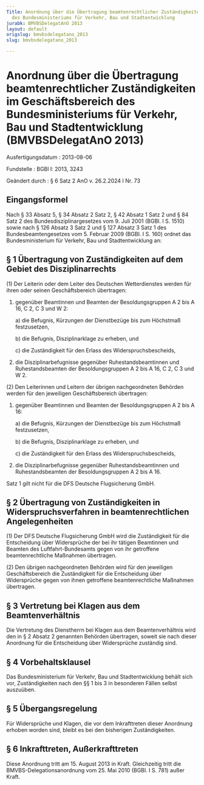 ```yaml
---
Title: Anordnung über die Übertragung beamtenrechtlicher Zuständigkeiten im Geschäftsbereich
  des Bundesministeriums für Verkehr, Bau und Stadtentwicklung
jurabk: BMVBSDelegatAnO 2013
layout: default
origslug: bmvbsdelegatano_2013
slug: bmvbsdelegatano_2013

---
```


# Anordnung über die Übertragung beamtenrechtlicher Zuständigkeiten im Geschäftsbereich des Bundesministeriums für Verkehr, Bau und Stadtentwicklung (BMVBSDelegatAnO 2013)

Ausfertigungsdatum
:   2013-08-06

Fundstelle
:   BGBl I: 2013, 3243

Geändert durch
:   § 6 Satz 2 AnO v. 26.2.2024 I Nr. 73


## Eingangsformel

Nach § 33 Absatz 5, § 34 Absatz 2 Satz 2, § 42 Absatz 1 Satz 2 und §
84 Satz 2 des Bundesdisziplinargesetzes vom 9. Juli 2001 (BGBl. I S.
1510) sowie nach § 126 Absatz 3 Satz 2 und § 127 Absatz 3 Satz 1 des
Bundesbeamtengesetzes vom 5. Februar 2009 (BGBl. I S. 160) ordnet das
Bundesministerium für Verkehr, Bau und Stadtentwicklung an:


## § 1 Übertragung von Zuständigkeiten auf dem Gebiet des Disziplinarrechts

(1) Der Leiterin oder dem Leiter des Deutschen Wetterdienstes werden
für ihren oder seinen Geschäftsbereich übertragen:

1.  gegenüber Beamtinnen und Beamten der Besoldungsgruppen A 2 bis A 16, C
    2, C 3 und W 2:

    a)  die Befugnis, Kürzungen der Dienstbezüge bis zum Höchstmaß
        festzusetzen,


    b)  die Befugnis, Disziplinarklage zu erheben, und


    c)  die Zuständigkeit für den Erlass des Widerspruchsbescheids,





2.  die Disziplinarbefugnisse gegenüber Ruhestandsbeamtinnen und
    Ruhestandsbeamten der Besoldungsgruppen A 2 bis A 16, C 2, C 3 und W
    2\.




(2) Den Leiterinnen und Leitern der übrigen nachgeordneten Behörden
werden für den jeweiligen Geschäftsbereich übertragen:

1.  gegenüber Beamtinnen und Beamten der Besoldungsgruppen A 2 bis A 16:

    a)  die Befugnis, Kürzungen der Dienstbezüge bis zum Höchstmaß
        festzusetzen,


    b)  die Befugnis, Disziplinarklage zu erheben, und


    c)  die Zuständigkeit für den Erlass des Widerspruchsbescheids,





2.  die Disziplinarbefugnisse gegenüber Ruhestandsbeamtinnen und
    Ruhestandsbeamten der Besoldungsgruppen A 2 bis A 16.



Satz 1 gilt nicht für die DFS Deutsche Flugsicherung GmbH.


## § 2 Übertragung von Zuständigkeiten in Widerspruchsverfahren in beamtenrechtlichen Angelegenheiten

(1) Der DFS Deutsche Flugsicherung GmbH wird die Zuständigkeit für die
Entscheidung über Widersprüche der bei ihr tätigen Beamtinnen und
Beamten des Luftfahrt-Bundesamts gegen von ihr getroffene
beamtenrechtliche Maßnahmen übertragen.

(2) Den übrigen nachgeordneten Behörden wird für den jeweiligen
Geschäftsbereich die Zuständigkeit für die Entscheidung über
Widersprüche gegen von ihnen getroffene beamtenrechtliche Maßnahmen
übertragen.


## § 3 Vertretung bei Klagen aus dem Beamtenverhältnis

Die Vertretung des Dienstherrn bei Klagen aus dem Beamtenverhältnis
wird den in § 2 Absatz 2 genannten Behörden übertragen, soweit sie
nach dieser Anordnung für die Entscheidung über Widersprüche zuständig
sind.


## § 4 Vorbehaltsklausel

Das Bundesministerium für Verkehr, Bau und Stadtentwicklung behält
sich vor, Zuständigkeiten nach den §§ 1 bis 3 in besonderen Fällen
selbst auszuüben.


## § 5 Übergangsregelung

Für Widersprüche und Klagen, die vor dem Inkrafttreten dieser
Anordnung erhoben worden sind, bleibt es bei den bisherigen
Zuständigkeiten.


## § 6 Inkrafttreten, Außerkrafttreten

Diese Anordnung tritt am 15. August 2013 in Kraft. Gleichzeitig tritt
die BMVBS-Delegationsanordnung vom 25. Mai 2010 (BGBl. I S. 781) außer
Kraft.

